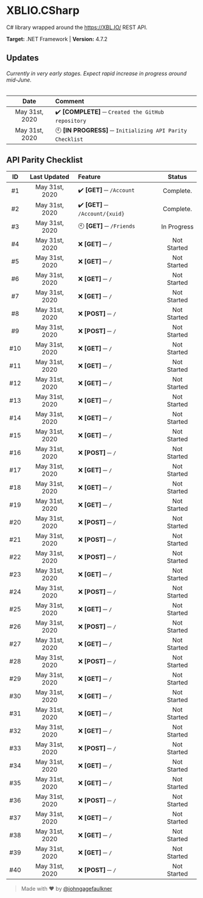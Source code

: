 # XBLIO.CSharp
C# library wrapped around the https://XBL.IO/ REST API. &nbsp;

**Target:** .NET Framework | **Version:** 4.7.2

## Updates
###### Currently in very early stages. Expect rapid increase in progress around mid-June.
|Date|Comment|
:-:|:--|
|May 31st, 2020|✔️ **[COMPLETE] ─** `Created the GitHub repository`|
|May 31st, 2020|🕙 **[IN PROGRESS] ─** `Initializing API Parity Checklist`|

## API Parity Checklist

|ID|Last Updated|Feature|Status|
:-:|:-:|:--|:-:|
|#1|May 31st, 2020|✔️ **[GET] ─** `/Account`|Complete.|
|#2|May 31st, 2020|✔️ **[GET] ─** `/Account/{xuid}`|Complete.|
|#3|May 31st, 2020|🕙 **[GET] ─** `/Friends`|In Progress|
|#4|May 31st, 2020|❌ **[GET] ─** `/`|Not Started|
|#5|May 31st, 2020|❌ **[GET] ─** `/`|Not Started|
|#6|May 31st, 2020|❌ **[GET] ─** `/`|Not Started|
|#7|May 31st, 2020|❌ **[GET] ─** `/`|Not Started|
|#8|May 31st, 2020|❌ **[POST] ─** `/`|Not Started|
|#9|May 31st, 2020|❌ **[POST] ─** `/`|Not Started|
|#10|May 31st, 2020|❌ **[GET] ─** `/`|Not Started|
|#11|May 31st, 2020|❌ **[GET] ─** `/`|Not Started|
|#12|May 31st, 2020|❌ **[GET] ─** `/`|Not Started|
|#13|May 31st, 2020|❌ **[GET] ─** `/`|Not Started|
|#14|May 31st, 2020|❌ **[GET] ─** `/`|Not Started|
|#15|May 31st, 2020|❌ **[GET] ─** `/`|Not Started|
|#16|May 31st, 2020|❌ **[POST] ─** `/`|Not Started|
|#17|May 31st, 2020|❌ **[GET] ─** `/`|Not Started|
|#18|May 31st, 2020|❌ **[GET] ─** `/`|Not Started|
|#19|May 31st, 2020|❌ **[GET] ─** `/`|Not Started|
|#20|May 31st, 2020|❌ **[POST] ─** `/`|Not Started|
|#21|May 31st, 2020|❌ **[POST] ─** `/`|Not Started|
|#22|May 31st, 2020|❌ **[POST] ─** `/`|Not Started|
|#23|May 31st, 2020|❌ **[GET] ─** `/`|Not Started|
|#24|May 31st, 2020|❌ **[POST] ─** `/`|Not Started|
|#25|May 31st, 2020|❌ **[GET] ─** `/`|Not Started|
|#26|May 31st, 2020|❌ **[POST] ─** `/`|Not Started|
|#27|May 31st, 2020|❌ **[GET] ─** `/`|Not Started|
|#28|May 31st, 2020|❌ **[POST] ─** `/`|Not Started|
|#29|May 31st, 2020|❌ **[GET] ─** `/`|Not Started|
|#30|May 31st, 2020|❌ **[GET] ─** `/`|Not Started|
|#31|May 31st, 2020|❌ **[GET] ─** `/`|Not Started|
|#32|May 31st, 2020|❌ **[GET] ─** `/`|Not Started|
|#33|May 31st, 2020|❌ **[POST] ─** `/`|Not Started|
|#34|May 31st, 2020|❌ **[GET] ─** `/`|Not Started|
|#35|May 31st, 2020|❌ **[GET] ─** `/`|Not Started|
|#36|May 31st, 2020|❌ **[POST] ─** `/`|Not Started|
|#37|May 31st, 2020|❌ **[GET] ─** `/`|Not Started|
|#38|May 31st, 2020|❌ **[GET] ─** `/`|Not Started|
|#39|May 31st, 2020|❌ **[GET] ─** `/`|Not Started|
|#40|May 31st, 2020|❌ **[POST] ─** `/`|Not Started|


> Made with ❤️ by [@johngagefaulkner](https://github.com/johngagefaulkner)
